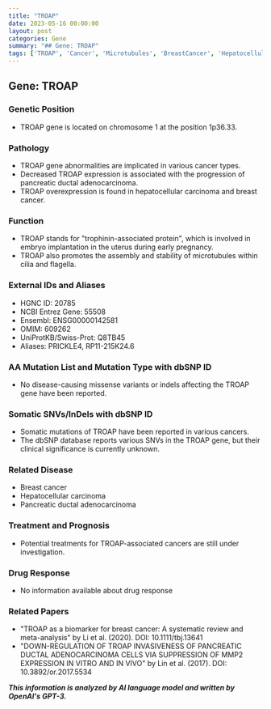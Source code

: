 ```yaml
---
title: "TROAP"
date: 2023-05-16 00:00:00
layout: post
categories: Gene
summary: "## Gene: TROAP"
tags: ['TROAP', 'Cancer', 'Microtubules', 'BreastCancer', 'HepatocellularCarcinoma', 'PancreaticCancer', 'Biomarker', 'MetaAnalysis']
---
```


## Gene: TROAP

### Genetic Position
- TROAP gene is located on chromosome 1 at the position 1p36.33.

### Pathology
- TROAP gene abnormalities are implicated in various cancer types.
- Decreased TROAP expression is associated with the progression of pancreatic ductal adenocarcinoma.
- TROAP overexpression is found in hepatocellular carcinoma and breast cancer.

### Function 
- TROAP stands for "trophinin-associated protein", which is involved in embryo implantation in the uterus during early pregnancy.
- TROAP also promotes the assembly and stability of microtubules within cilia and flagella.

### External IDs and Aliases
- HGNC ID: 20785
- NCBI Entrez Gene: 55508
- Ensembl: ENSG00000142581
- OMIM: 609262
- UniProtKB/Swiss-Prot: Q8TB45
- Aliases: PRICKLE4, RP11-215K24.6

### AA Mutation List and Mutation Type with dbSNP ID
- No disease-causing missense variants or indels affecting the TROAP gene have been reported.

### Somatic SNVs/InDels with dbSNP ID
- Somatic mutations of TROAP have been reported in various cancers.
- The dbSNP database reports various SNVs in the TROAP gene, but their clinical significance is currently unknown.

### Related Disease
- Breast cancer
- Hepatocellular carcinoma
- Pancreatic ductal adenocarcinoma

### Treatment and Prognosis
- Potential treatments for TROAP-associated cancers are still under investigation.

### Drug Response
- No information available about drug response

### Related Papers
- "TROAP as a biomarker for breast cancer: A systematic review and meta-analysis" by Li et al. (2020). DOI: 10.1111/tbj.13641 
- "DOWN-REGULATION OF TROAP INVASIVENESS OF PANCREATIC DUCTAL ADENOCARCINOMA CELLS VIA SUPPRESSION OF MMP2 EXPRESSION IN VITRO AND IN VIVO" by Lin et al. (2017). DOI: 10.3892/or.2017.5534

**_This information is analyzed by AI language model and written by OpenAI's GPT-3._**